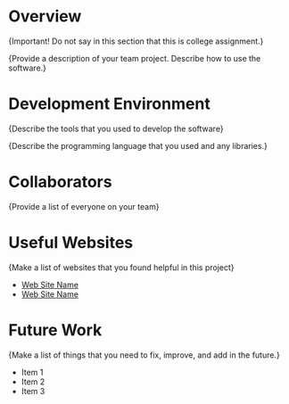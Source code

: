 # Overview

{Important! Do not say in this section that this is college assignment.}

{Provide a description of your team project. Describe how to use the software.}

# Development Environment

{Describe the tools that you used to develop the software}

{Describe the programming language that you used and any libraries.}

# Collaborators

{Provide a list of everyone on your team}

# Useful Websites

{Make a list of websites that you found helpful in this project}

-   [Web Site Name](http://url.link.goes.here)
-   [Web Site Name](http://url.link.goes.here)

# Future Work

{Make a list of things that you need to fix, improve, and add in the future.}

-   Item 1
-   Item 2
-   Item 3
